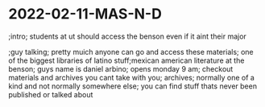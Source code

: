 # 2022-02-11-MAS-N-D

;intro; students at ut should access the benson even if it aint their major

;guy talking; pretty muich anyone can go and access these materials; one of the biggest libraries of latino stuff;mexican american literature at the benson; guys name is daniel arbino; opens monday 9 am; checkout materials and archives you cant take with you; archives;  normally one of a kind and not normally somewhere else;  you can find stuff thats never been published or talked about

